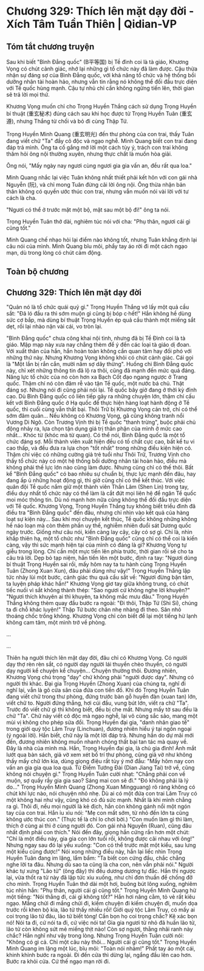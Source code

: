# Chương 329: Thích lên mặt dạy đời - Xích Tâm Tuần Thiên | Qidian-VP

## Tóm tắt chương truyện

Sau khi biết "Bình Đẳng quốc" (B平等国) bị Tề đình coi là tà giáo, Khương Vọng có chút cảnh giác, nhớ lại những gì tổ chức này đã làm được. Cậu thừa nhận sự đáng sợ của Bình Đẳng quốc, với khả năng tổ chức và hệ thống bồi dưỡng nhân tài hoàn hảo, nhưng vẫn tin rằng nó không thể đối đầu trực diện với Tề quốc hùng mạnh. Cậu tự nhủ chỉ cần không ngừng tiến lên, thời gian sẽ trả lời mọi thứ.

Khương Vọng muốn chỉ cho Trọng Huyền Thắng cách sử dụng Trọng Huyền bí thuật (重玄秘术) đúng cách sau khi học được từ Trọng Huyền Tuân (重玄遵), nhưng Thắng từ chối và bỏ đi cùng Thập Tứ.

Trọng Huyền Minh Quang (重玄明光) đến thư phòng của con trai, thấy Tuân đang viết chữ "Ta" đầy cô độc và ngạo nghễ. Minh Quang biết con trai đang đáp trả mình. Ông ta cố gắng mở lời một cách tùy ý, trách con trai không thăm hỏi ông nội thường xuyên, nhưng thực chất là muốn hòa giải.

Ông nói, "Mấy ngày nay ngươi cùng ngươi gia gia vấn an, đều rất qua loa."

Minh Quang nhắc lại việc Tuân không nhất thiết phải kết hôn với con gái nhà Nguyễn (阮), và chỉ mong Tuân đừng cãi lời ông nội. Ông thừa nhận bản thân không có quyền ước thúc con trai, nhưng vẫn muốn nói vài lời với tư cách là cha.

"Ngươi có thể ở trước mặt một bộ, mặt sau một bộ đi!" ông ta nói.

Trọng Huyền Tuân thở dài, nghiêm túc nói với cha: "Phụ thân, ngươi cái gì cũng tốt."

Minh Quang chế nhạo hỏi lại điểm nào không tốt, nhưng Tuân khẳng định lại câu nói của mình. Minh Quang bĩu môi, phẩy tay áo rời đi một cách ngạo mạn, dù trong lòng có chút cảm động.

## Toàn bộ chương

## Chương 329: Thích lên mặt dạy đời

"Quản nó là tổ chức quái quỷ gì."
Trọng Huyền Thắng vớ lấy một quả cầu sắt: "Đã ló đầu ra thì sớm muộn gì cũng bị bóp c·hết!"
Hắn không hề dùng sức cơ bắp, mà dùng bí thuật Trọng Huyền ép quả cầu thành một miếng sắt dẹt, rồi lại nhào nặn vài cái, vo tròn lại.

"Bình Đẳng quốc" chưa công khai nội tình, nhưng đã bị Tề Đình coi là tà giáo.
Mập mạp này xưa nay chẳng thèm để ý đến các loại tà giáo dị đoan. Với xuất thân của hắn, hắn hoàn toàn không cần quan tâm hay đối phó với những thứ này.
Nhưng Khương Vọng không khỏi có chút cảnh giác.
Cái gọi là "Một lần bị rắn cắn, mười năm sợ dây thừng".
Huống chi Bình Đẳng quốc này, chỉ xét những thông tin đã lộ ra thôi, cũng đã mạnh đến mức quá đáng. Năng lực tổ chức của nó còn hơn xa Bạch Cốt đạo ngang ngược ở Trang quốc. Thậm chí nó còn đâm rễ vào tận Tề quốc, một nước bá chủ.
Thật đáng sợ.
Nhưng nói đi cũng phải nói lại.
Tề quốc bây giờ đang ở thời kỳ đỉnh cao. Dù Bình Đẳng quốc có liên tiếp gây ra những chuyện lớn, thậm chí cấu kết với Bình Đẳng quốc ở Hạ quốc để thực hiện hàng loạt hành động ở Tề quốc, thì cuối cùng vẫn thất bại.
Thôi Trữ bị Khương Vọng cản trở, chỉ có thể sớm đâm quân... Nếu không có Khương Vọng, gã cũng không tranh nổi Vương Di Ngô.
Còn Trương Vịnh thì bị Tề quốc "thanh trừng", buộc phải chủ động nhảy ra, lựa chọn tận dụng giá trị thân phận của mình ở mức cao nhất... Khóc từ (khóc mà từ quan).
Có thể nói, Bình Đẳng quốc là một tổ chức đáng sợ. Mỗi thành viên xuất hiện đều có tố chất cực cao, bất kể tu vi cao thấp, và đều đưa ra lựa chọn "tốt nhất" trong những điều kiện hiện có.
Thậm chí việc có những cường giả trẻ tuổi như Thôi Trữ, Trương Vịnh cho thấy tổ chức này có một hệ thống bồi dưỡng nhân tài hoàn hảo, điều mà không phải thế lực lớn nào cũng làm được.
Nhưng cũng chỉ có thế thôi.
Bất kể "Bình Đẳng quốc" có bao nhiêu sự chuẩn bị, thực lực mạnh đến đâu, hay đang ấp ủ những hoạt động gì, thì giờ cũng chỉ có thể kết thúc. Với việc quân đội Tề quốc nắm giữ một thành viên Thần Lâm (Shen Lin) trong tay, điều duy nhất tổ chức này có thể làm là cắt đứt mọi liên hệ để ngăn Tề quốc moi móc thông tin.
Dù nó mạnh hơn nữa cũng không thể đối đầu trực diện với Tề quốc.
Khương Vọng, Trọng Huyền Thắng tuy không biết triều đình đã điều tra "Bình Đẳng quốc" đến đâu, nhưng chỉ nhìn vào kết quả của hàng loạt sự kiện này... Sau khi mọi chuyện kết thúc, Tề quốc không những không hề náo loạn mà còn thêm phần uy thế, nghiễm nhiên đuổi sát Dương quốc ngày trước.
Giống như câu nói, kiến càng lay cây, cây có sợ gì.
Chỉ là, nhìn khắp thiên hạ, một tổ chức như "Bình Đẳng quốc" cũng chỉ có thể coi là kiến càng, vậy thì sức mạnh hiện tại của mình có đáng là gì?
Khương Vọng tự giễu trong lòng. Chỉ cần một mực tiến lên phía trước, thời gian rồi sẽ cho ta câu trả lời.
Dẹp bỏ tạp niệm, hắn tiến lên một bước, định ra tay: "Ngươi dùng bí thuật Trọng Huyền sai rồi, mấy hôm nay ta tu hành cùng Trọng Huyền Tuân (Zhong Xuan Xun), đâu phải dùng như vậy!"
Trọng Huyền Thắng lập tức nhảy lùi một bước, cảnh giác thu quả cầu sắt về: "Ngươi đừng bận tâm, ta luyện pháp khác hắn!"
Khương Vọng giơ tay giữa không trung, có chút tiếc nuối vì sắt không thành thép: "Sao ngươi cứ không nghe lời khuyên?"
"Ngươi thích khuyên ai thì khuyên, ta không mắc mưu đâu." Trọng Huyền Thắng không thèm quay đầu bước ra ngoài: "Đi thôi, Thập Tứ (Shi Si), chúng ta đi chỗ khác luyện!"
Thập Tứ bước chân nhẹ nhàng đi theo.
Sân nhỏ thoáng chốc trống không.
Khương Vọng chỉ còn biết để lại một tiếng hừ lạnh không cam tâm, một mình trở về phòng.

...

...

Thiên hạ người thích lên mặt dạy đời, đâu chỉ có Khương Vọng.
Có người dạy thợ rèn rèn sắt, có người dạy người lái thuyền chèo thuyền, có người dạy người kể chuyện kể chuyện... Chuyện thường thôi.
Đương nhiên, Khương Vọng chú trọng "dạy" chứ không phải "người được dạy".
Nhưng có người thì khác.
Đại gia Trọng Huyền (Zhong Xuan) của chúng ta, nghĩ đi nghĩ lại, vẫn là gõ cửa sân của đứa con tiền đồ.
Khi đó Trọng Huyền Tuân đang viết chữ trong thư phòng, đứng trước bàn gỗ huyền đàn (xuan tan) lớn, viết chữ to.
Người đứng thẳng, hơi cúi đầu, vung bút lớn, viết ra chữ "Ta".
Trước đó viết chữ gì thì không biết, đều bị che mất. Nhưng mấy tờ sau đều là chữ "Ta".
Chữ này viết cô độc mà ngạo nghễ, lại vô cùng sắc sảo, mang một mùi vị không cho phép sửa đổi.
Trọng Huyền đại gia, "danh nhân giao tế" trong giới quý tộc Lâm Truy (Linchuan), đương nhiên hiểu ý tại ngôn ngoại (ý ngoài lời). Hắn biết, chữ này là một lời đáp trả.
Nhưng hắn do dự mãi mới đến, đương nhiên không muốn nhanh chóng thất bại tan tác mà quay về.
Đây là nhà của mình mà.
Hắn, Trọng Huyền đại gia, là chủ gia đình!
Ánh mắt lướt qua bàn sách, giả vờ xem xét bố trí thư phòng, cũng giả vờ như không thấy mấy chữ lớn kia, dùng giọng điệu rất tùy ý mở đầu: "Mấy hôm nay con vấn an gia gia qua loa quá. Từ Điểm Tướng Đài (Dian Jiang Tai) trở về, cũng không nói chuyện gì."
Trọng Huyền Tuân cười nhạt: "Chẳng phải con về muộn, sợ quấy rầy gia gia sao? Sáng mai con sẽ đi."
"Đó không phải là lý do..."
Trọng Huyền Minh Quang (Zhong Xuan Mingguang) rõ ràng không có chút khí lực nào, nói chuyện nhỏ nhẹ.
Dù ai có một đứa con trai Lâm Truy có một không hai như vậy, cũng khó có đủ sức mạnh. Nhất là khi mình chẳng ra gì. Thôi đi, nếu mọi người là kẻ địch, hắn còn không gánh nổi một ngón tay của con trai.
Hắn ỉu xìu nói: "Mẹ con mất sớm, từ nhỏ đến lớn ta cũng không ước thúc con." (Thực tế là chỉ lo chơi bời.)
"Con muốn làm gì thì làm, thích ở cùng ai thì ở cùng người đó. Con gái nhà Nguyễn (Ruan), cũng đâu nhất định phải con thích."
Nói đến đây, giọng hắn cứng rắn hơn một chút: "Chỉ là một điều này, gia gia con lớn tuổi rồi, không được cãi nhau với ông!"
Nhưng ngay sau đó lại yếu xuống: "Con có thể trước mặt một kiểu, sau lưng một kiểu cũng được!"
Nói xong những điều này, hắn lại liếc nhìn Trọng Huyền Tuân đang im lặng, lẩm bẩm: "Ta biết con cứng đầu, chắc chẳng nghe lời ta đâu. Nhưng dù sao ta cũng là cha con, nên vẫn phải nói."
Người khác tự xưng "Lão tử" (ông đây) thì đều dương dương tự đắc. Hắn thì ngược lại, vừa thốt ra từ này đã lập tức xìu xuống, như chỉ đơn thuần để chống đỡ cho mình.
Trọng Huyền Tuân thở dài một hơi, buông bút lông xuống, nghiêm túc nhìn hắn: "Phụ thân, người cái gì cũng tốt."
Trọng Huyền Minh Quang hừ một tiếng: "Nói thẳng đi, cái gì không tốt?"
Hắn hơi nâng cằm, tỏ vẻ rất kiêu ngạo.
Mắng chửi đi mắng chửi đi, kiếm chuyện đi kiếm chuyện đi, muốn dọa trước rồi khen bộ kia, lão tử thấy nhiều rồi!
Giới quý tộc Lâm Truy, có mấy ai coi trọng lão tử đâu, lão tử biết tỏng! Cần bọn họ coi trọng chắc? Kệ xác bọn nó!
Nói ta đi, cứ nói ta đi, cứ việc nói ta! Gia gia ngươi từ nhỏ đã huấn lão tử, lão tử còn không sứt mẻ miếng thịt nào! Còn sợ ngươi, thằng nhãi ranh này chắc?
Hắn nghĩ như vậy trong lòng.
Nhưng Trọng Huyền Tuân cười nói: "Không có gì cả. Chỉ một câu này thôi... Người cái gì cũng tốt."
Trọng Huyền Minh Quang im lặng một lúc, bĩu môi: "Toàn nói nhảm!"
Phất tay áo một cái, khinh khỉnh bước ra ngoài.
Đi đến cửa thì dừng lại, ngẩng đầu lên cao hơn. Bước ra khỏi cửa.
Cứ thế ngạo mạn rời đi.